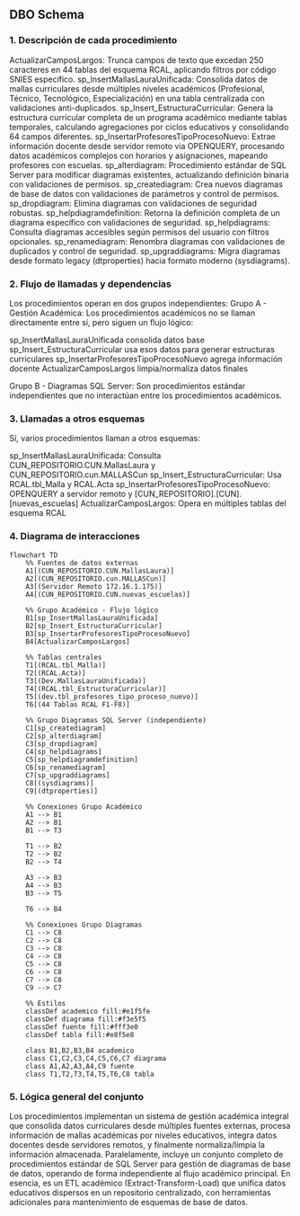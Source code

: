 
## DBO Schema

### 1. Descripción de cada procedimiento
ActualizarCamposLargos: Trunca campos de texto que excedan 250 caracteres en 44 tablas del esquema RCAL, aplicando filtros por código SNIES específico.
sp_InsertMallasLauraUnificada: Consolida datos de mallas curriculares desde múltiples niveles académicos (Profesional, Técnico, Tecnológico, Especialización) en una tabla centralizada con validaciones anti-duplicados.
sp_Insert_EstructuraCurricular: Genera la estructura curricular completa de un programa académico mediante tablas temporales, calculando agregaciones por ciclos educativos y consolidando 64 campos diferentes.
sp_InsertarProfesoresTipoProcesoNuevo: Extrae información docente desde servidor remoto via OPENQUERY, procesando datos académicos complejos con horarios y asignaciones, mapeando profesores con escuelas.
sp_alterdiagram: Procedimiento estándar de SQL Server para modificar diagramas existentes, actualizando definición binaria con validaciones de permisos.
sp_creatediagram: Crea nuevos diagramas de base de datos con validaciones de parámetros y control de permisos.
sp_dropdiagram: Elimina diagramas con validaciones de seguridad robustas.
sp_helpdiagramdefinition: Retorna la definición completa de un diagrama específico con validaciones de seguridad.
sp_helpdiagrams: Consulta diagramas accesibles según permisos del usuario con filtros opcionales.
sp_renamediagram: Renombra diagramas con validaciones de duplicados y control de seguridad.
sp_upgraddiagrams: Migra diagramas desde formato legacy (dtproperties) hacia formato moderno (sysdiagrams).

### 2. Flujo de llamadas y dependencias
Los procedimientos operan en dos grupos independientes:
Grupo A - Gestión Académica: Los procedimientos académicos no se llaman directamente entre sí, pero siguen un flujo lógico:

sp_InsertMallasLauraUnificada consolida datos base
sp_Insert_EstructuraCurricular usa esos datos para generar estructuras curriculares
sp_InsertarProfesoresTipoProcesoNuevo agrega información docente
ActualizarCamposLargos limpia/normaliza datos finales

Grupo B - Diagramas SQL Server: Son procedimientos estándar independientes que no interactúan entre los procedimientos académicos.

### 3. Llamadas a otros esquemas
Sí, varios procedimientos llaman a otros esquemas:

sp_InsertMallasLauraUnificada: Consulta CUN_REPOSITORIO.CUN.MallasLaura y CUN_REPOSITORIO.cun.MALLASCun
sp_Insert_EstructuraCurricular: Usa RCAL.tbl_Malla y RCAL.Acta
sp_InsertarProfesoresTipoProcesoNuevo: OPENQUERY a servidor remoto y [CUN_REPOSITORIO].[CUN].[nuevas_escuelas]
ActualizarCamposLargos: Opera en múltiples tablas del esquema RCAL

### 4. Diagrama de interacciones

```mermaid
flowchart TD
    %% Fuentes de datos externas
    A1[(CUN_REPOSITORIO.CUN.MallasLaura)]
    A2[(CUN_REPOSITORIO.cun.MALLASCun)]
    A3[(Servidor Remoto 172.16.1.175)]
    A4[(CUN_REPOSITORIO.CUN.nuevas_escuelas)]
    
    %% Grupo Académico - Flujo lógico
    B1[sp_InsertMallasLauraUnificada]
    B2[sp_Insert_EstructuraCurricular]
    B3[sp_InsertarProfesoresTipoProcesoNuevo]
    B4[ActualizarCamposLargos]
    
    %% Tablas centrales
    T1[(RCAL.tbl_Malla)]
    T2[(RCAL.Acta)]
    T3[(Dev.MallasLauraUnificada)]
    T4[(RCAL.tbl_EstructuraCurricular)]
    T5[(dev.tbl_profesores_tipo_proceso_nuevo)]
    T6[(44 Tablas RCAL F1-F8)]
    
    %% Grupo Diagramas SQL Server (independiente)
    C1[sp_creatediagram]
    C2[sp_alterdiagram]
    C3[sp_dropdiagram]
    C4[sp_helpdiagrams]
    C5[sp_helpdiagramdefinition]
    C6[sp_renamediagram]
    C7[sp_upgraddiagrams]
    C8[(sysdiagrams)]
    C9[(dtproperties)]
    
    %% Conexiones Grupo Académico
    A1 --> B1
    A2 --> B1
    B1 --> T3
    
    T1 --> B2
    T2 --> B2
    B2 --> T4
    
    A3 --> B3
    A4 --> B3
    B3 --> T5
    
    T6 --> B4
    
    %% Conexiones Grupo Diagramas
    C1 --> C8
    C2 --> C8
    C3 --> C8
    C4 --> C8
    C5 --> C8
    C6 --> C8
    C7 --> C8
    C9 --> C7
    
    %% Estilos
    classDef academico fill:#e1f5fe
    classDef diagrama fill:#f3e5f5
    classDef fuente fill:#fff3e0
    classDef tabla fill:#e8f5e8
    
    class B1,B2,B3,B4 academico
    class C1,C2,C3,C4,C5,C6,C7 diagrama
    class A1,A2,A3,A4,C9 fuente
    class T1,T2,T3,T4,T5,T6,C8 tabla
```
    
### 5. Lógica general del conjunto
Los procedimientos implementan un sistema de gestión académica integral que consolida datos curriculares desde múltiples fuentes externas, procesa información de mallas académicas por niveles educativos, integra datos docentes desde servidores remotos, y finalmente normaliza/limpia la información almacenada. Paralelamente, incluye un conjunto completo de procedimientos estándar de SQL Server para gestión de diagramas de base de datos, operando de forma independiente al flujo académico principal.
En esencia, es un ETL académico (Extract-Transform-Load) que unifica datos educativos dispersos en un repositorio centralizado, con herramientas adicionales para mantenimiento de esquemas de base de datos.